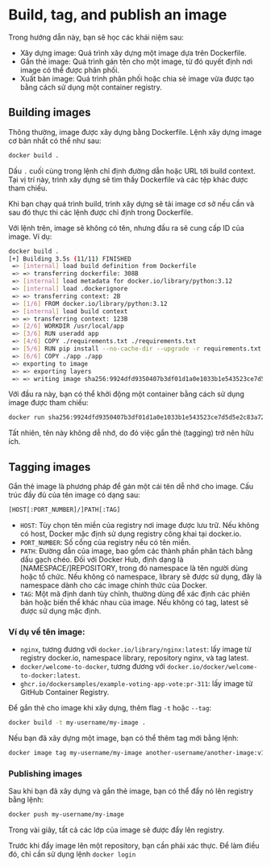 # Build, tag, and publish an image
Trong hướng dẫn này, bạn sẽ học các khái niệm sau:

- Xây dựng image: Quá trình xây dựng một image dựa trên Dockerfile.
- Gắn thẻ image: Quá trình gán tên cho một image, từ đó quyết định nơi image có thể được phân phối.
- Xuất bản image: Quá trình phân phối hoặc chia sẻ image vừa được tạo bằng cách sử dụng một container registry.

## Building images

Thông thường, image được xây dựng bằng Dockerfile. Lệnh xây dựng image cơ bản nhất có thể như sau:
```bash
docker build .
```

Dấu `.` cuối cùng trong lệnh chỉ định đường dẫn hoặc URL tới build context. Tại vị trí này, trình xây dựng sẽ tìm thấy Dockerfile và các tệp khác được tham chiếu.

Khi bạn chạy quá trình build, trình xây dựng sẽ tải image cơ sở nếu cần và sau đó thực thi các lệnh được chỉ định trong Dockerfile.

Với lệnh trên, image sẽ không có tên, nhưng đầu ra sẽ cung cấp ID của image. Ví dụ:

```bash
docker build .
[+] Building 3.5s (11/11) FINISHED                                              docker:desktop-linux
 => [internal] load build definition from Dockerfile                                            0.0s
 => => transferring dockerfile: 308B                                                            0.0s
 => [internal] load metadata for docker.io/library/python:3.12                                  0.0s
 => [internal] load .dockerignore                                                               0.0s
 => => transferring context: 2B                                                                 0.0s
 => [1/6] FROM docker.io/library/python:3.12                                                    0.0s
 => [internal] load build context                                                               0.0s
 => => transferring context: 123B                                                               0.0s
 => [2/6] WORKDIR /usr/local/app                                                                0.0s
 => [3/6] RUN useradd app                                                                       0.1s
 => [4/6] COPY ./requirements.txt ./requirements.txt                                            0.0s
 => [5/6] RUN pip install --no-cache-dir --upgrade -r requirements.txt                          3.2s
 => [6/6] COPY ./app ./app                                                                      0.0s
 => exporting to image                                                                          0.1s
 => => exporting layers                                                                         0.1s
 => => writing image sha256:9924dfd9350407b3df01d1a0e1033b1e543523ce7d5d5e2c83a724480ebe8f00    0.0s

```

Với đầu ra này, bạn có thể khởi động một container bằng cách sử dụng image được tham chiếu:

```bash
docker run sha256:9924dfd9350407b3df01d1a0e1033b1e543523ce7d5d5e2c83a724480ebe8f00
```

Tất nhiên, tên này không dễ nhớ, do đó việc gắn thẻ (tagging) trở nên hữu ích.

## Tagging images

Gắn thẻ image là phương pháp để gán một cái tên dễ nhớ cho image. Cấu trúc đầy đủ của tên image có dạng sau:

```bash
[HOST[:PORT_NUMBER]/]PATH[:TAG]
```
- `HOST`: Tùy chọn tên miền của registry nơi image được lưu trữ. Nếu không có host, Docker mặc định sử dụng registry công khai tại docker.io.
- `PORT_NUMBER`: Số cổng của registry nếu có tên miền.
- `PATH`: Đường dẫn của image, bao gồm các thành phần phân tách bằng dấu gạch chéo. Đối với Docker Hub, định dạng là [NAMESPACE/]REPOSITORY, trong đó namespace là tên người dùng hoặc tổ chức. Nếu không có namespace, library sẽ được sử dụng, đây là namespace dành cho các image chính thức của Docker.
- `TAG`: Một mã định danh tùy chỉnh, thường dùng để xác định các phiên bản hoặc biến thể khác nhau của image. Nếu không có tag, latest sẽ được sử dụng mặc định.

### Ví dụ về tên image:

- `nginx`, tương đương với `docker.io/library/nginx:latest`: lấy image từ registry docker.io, namespace library, repository nginx, và tag latest.
- `docker/welcome-to-docker`, tương đương với `docker.io/docker/welcome-to-docker:latest`.
- `ghcr.io/dockersamples/example-voting-app-vote:pr-311`: lấy image từ GitHub Container Registry.

Để gắn thẻ cho image khi xây dựng, thêm flag `-t` hoặc `--tag`:
```sh
docker build -t my-username/my-image .
```
Nếu bạn đã xây dựng một image, bạn có thể thêm tag mới bằng lệnh:
```sh
docker image tag my-username/my-image another-username/another-image:v1
```

### Publishing images
Sau khi bạn đã xây dựng và gắn thẻ image, bạn có thể đẩy nó lên registry bằng lệnh:
```sh
docker push my-username/my-image
```
Trong vài giây, tất cả các lớp của image sẽ được đẩy lên registry.

Trước khi đẩy image lên một repository, bạn cần phải xác thực. Để làm điều đó, chỉ cần sử dụng lệnh `docker login`
